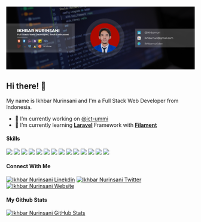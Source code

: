 [![Ikhbar Nurinsani Banner](images/banner.png)](#)

## Hi there! 👋

My name is Ikhbar Nurinsani and I'm a Full Stack Web Developer from Indonesia.

- 🔭 I’m currently working on [@ict-ummi](https://github.com/ict-ummi)
- 🌱 I’m currently learning [**Laravel**](https://laravel.com) Framework with [**Filament**](https://filamentphp.com)

#### Skills

[![](https://img.shields.io/badge/HTML5-E34F26?style=for-the-badge&logo=html5&logoColor=white)](#) [![](https://img.shields.io/badge/CSS3-1572B6?style=for-the-badge&logo=css3&logoColor=white)](#) [![](https://img.shields.io/badge/Sass-CC6699?style=for-the-badge&logo=sass&logoColor=white)](#) [![](https://img.shields.io/badge/Bootstrap-563D7C?style=for-the-badge&logo=bootstrap&logoColor=white)](#) [![](https://img.shields.io/badge/JavaScript-323330?style=for-the-badge&logo=javascript&logoColor=F7DF1E)](#) [![](https://img.shields.io/badge/PHP-777BB4?style=for-the-badge&logo=php&logoColor=white)](#) [![](https://img.shields.io/badge/Laravel-FF2D20?style=for-the-badge&logo=laravel&logoColor=white)](#) [![](https://img.shields.io/badge/MySQL-005C84?style=for-the-badge&logo=mysql&logoColor=white)](#) [![](https://img.shields.io/badge/PostgreSQL-316192?style=for-the-badge&logo=postgresql&logoColor=white)](#) [![](https://img.shields.io/badge/Linux-FCC624?style=for-the-badge&logo=linux&logoColor=black)](#) [![](https://img.shields.io/badge/Ubuntu-E95420?style=for-the-badge&logo=ubuntu&logoColor=white)](#) [![](https://img.shields.io/badge/GitHub-100000?style=for-the-badge&logo=github&logoColor=white)](#) [![](https://img.shields.io/badge/GitHub_Actions-2088FF?style=for-the-badge&logo=github-actions&logoColor=white)](#) [![](https://img.shields.io/badge/rabbitmq-%23FF6600.svg?&style=for-the-badge&logo=rabbitmq&logoColor=white)](#)

#### Connect With Me

[![Ikhbar Nurinsani Linekdin](https://img.shields.io/badge/LinkedIn-0077B5?style=for-the-badge&logo=linkedin&logoColor=white)](https://www.linkedin.com/in/ikhbarnuri) [![Ikhbar Nurinsani Twitter](https://img.shields.io/badge/Twitter-1DA1F2?style=for-the-badge&logo=twitter&logoColor=white)](https://x.com/ikhbarnuri) [![Ikhbar Nurinsani Website](https://img.shields.io/badge/website-000000?style=for-the-badge)](https://ikhbarnuri.dev)

#### My Github Stats

[![Ikhbar Nurinsani GitHub Stats](https://github-readme-stats-ikhbarnuridevs-projects.vercel.app/api?username=ikhbarnuridev)](#)
